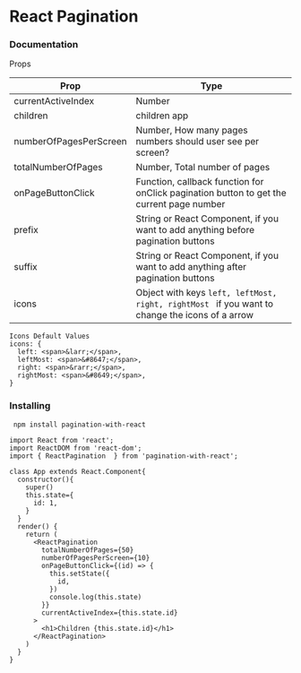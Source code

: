 # React Pagination

### Documentation
Props

 Prop | Type
---------|---------
currentActiveIndex | Number
children | children app
numberOfPagesPerScreen| Number, How many pages numbers should user see per screen?
totalNumberOfPages | Number, Total number of pages
onPageButtonClick| Function, callback function for onClick pagination button to get the current page number
prefix | String or React Component, if you want to add anything before pagination buttons
suffix| String or React Component, if you want to add anything after pagination buttons
icons | Object with keys `left, leftMost, right, rightMost `  if you want to change the icons of a arrow

```
Icons Default Values
icons: {
  left: <span>&larr;</span>,
  leftMost: <span>&#8647;</span>,
  right: <span>&rarr;</span>,
  rightMost: <span>&#8649;</span>,
}
```


### Installing

```
 npm install pagination-with-react
```

```
import React from 'react';
import ReactDOM from 'react-dom';
import { ReactPagination  } from 'pagination-with-react';

class App extends React.Component{
  constructor(){
    super()
    this.state={
      id: 1,
    }
  }
  render() {
    return (
      <ReactPagination
        totalNumberOfPages={50}
        numberOfPagesPerScreen={10}
        onPageButtonClick={(id) => {
          this.setState({
            id,
          })
          console.log(this.state)
        }}
        currentActiveIndex={this.state.id}
      >
        <h1>Children {this.state.id}</h1>
      </ReactPagination>
    )
  }
}

```
